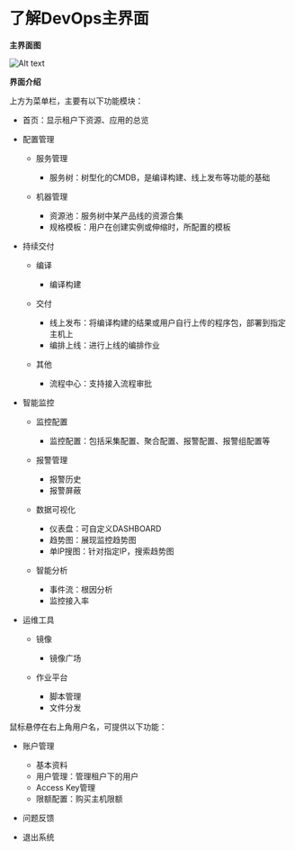 # 了解DevOps主界面

**主界面图**
 
![Alt text](https://github.com/jdcloudcom/cn/blob/DevOps/image/DevOps/Operation3.png)

**界面介绍**

上方为菜单栏，主要有以下功能模块：

- 首页：显示租户下资源、应用的总览

- 配置管理
  - 服务管理
    * 服务树：树型化的CMDB，是编译构建、线上发布等功能的基础
    
  - 机器管理  
    * 资源池：服务树中某产品线的资源合集
    * 规格模板：用户在创建实例或伸缩时，所配置的模板
    
- 持续交付
  - 编译  
    * 编译构建
    
  - 交付  
    * 线上发布：将编译构建的结果或用户自行上传的程序包，部署到指定主机上
    * 编排上线：进行上线的编排作业
    
  - 其他  
    * 流程中心：支持接入流程审批
    
- 智能监控
  - 监控配置  
    * 监控配置：包括采集配置、聚合配置、报警配置、报警组配置等
  
  - 报警管理  
    * 报警历史
    * 报警屏蔽
    
  - 数据可视化  
    * 仪表盘：可自定义DASHBOARD
    * 趋势图：展现监控趋势图
    * 单IP搜图：针对指定IP，搜索趋势图
    
  - 智能分析  
    * 事件流：根因分析
    * 监控接入率
    
- 运维工具
  - 镜像  
    * 镜像广场
    
  - 作业平台  
    * 脚本管理
    * 文件分发

鼠标悬停在右上角用户名，可提供以下功能：

- 账户管理
  - 基本资料
  - 用户管理：管理租户下的用户
  - Access Key管理
  - 限额配置：购买主机限额
  
- 问题反馈

- 退出系统
